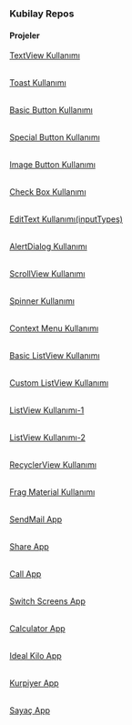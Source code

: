 ### Kubilay Repos

#### Projeler

[TextView Kullanımı](https://github.com/kubilaybee/TextView) <br/><br/>

[Toast Kullanımı](https://github.com/kubilaybee/Toast) <br/><br/>

[Basic Button Kullanımı](https://github.com/kubilaybee/FirstButtons) <br/><br/>

[Special Button Kullanımı](https://github.com/kubilaybee/firstButtonDesign) <br/><br/>

[Image Button Kullanımı](https://github.com/kubilaybee/ImageButton) <br/><br/>

[Check Box Kullanımı](https://github.com/kubilaybee/CheckBox) <br/><br/>

[EditText Kullanımı(inputTypes)](https://github.com/kubilaybee/EditTextTypes) <br/><br/>

[AlertDialog Kullanımı](https://github.com/kubilaybee/AlertDialog) <br/><br/>

[ScrollView Kullanımı](https://github.com/kubilaybee/ScrollView) <br/></br>

[Spinner Kullanımı](https://github.com/kubilaybee/spinner) <br/></br>

[Context Menu Kullanımı](https://github.com/kubilaybee/contextMenu) <br/><br/>

[Basic ListView Kullanımı](https://github.com/kubilaybee/BasicListView) <br/><br/>

[Custom ListView Kullanımı](https://github.com/kubilaybee/CustomListView) <br/><br/>

[ListView Kullanımı-1](https://github.com/kubilaybee/firstListView) <br/><br/>

[ListView Kullanımı-2](https://github.com/kubilaybee/lvDeneme) <br/><br/>

[RecyclerView Kullanımı](https://github.com/kubilaybee/RecyclerViewDeneme) <br/><br/>

[Frag Material Kullanımı](https://github.com/kubilaybee/FirstFragMaterialDesign) <br/><br/>

[SendMail App](https://github.com/kubilaybee/sendMail) <br/><br/>

[Share App](https://github.com/kubilaybee/shareButton) <br/><br/>

[Call App](https://github.com/kubilaybee/CallApp) <br/><br/>

[Switch Screens App](https://github.com/kubilaybee/switchScreens) <br/><br/>

[Calculator App](https://github.com/kubilaybee/Calculator-App) <br/><br/>

[Ideal Kilo App](https://github.com/kubilaybee/idealKiloApp) <br/></br>

[Kurpiyer App](https://github.com/kubilaybee/Playing-Card-App) <br/></br>

[Sayaç App](https://github.com/kubilaybee/CountProject) <br/></br>
